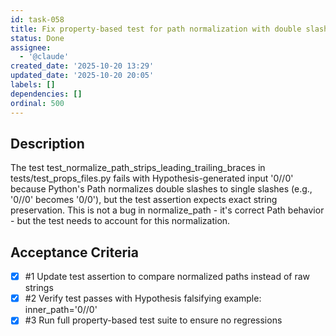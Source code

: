 ```yaml
---
id: task-058
title: Fix property-based test for path normalization with double slashes
status: Done
assignee:
  - '@claude'
created_date: '2025-10-20 13:29'
updated_date: '2025-10-20 20:05'
labels: []
dependencies: []
ordinal: 500
---
```


## Description

The test test_normalize_path_strips_leading_trailing_braces in tests/test_props_files.py fails with Hypothesis-generated input '0//0' because Python's Path normalizes double slashes to single slashes (e.g., '0//0' becomes '0/0'), but the test assertion expects exact string preservation. This is not a bug in normalize_path - it's correct Path behavior - but the test needs to account for this normalization.

## Acceptance Criteria
<!-- AC:BEGIN -->
- [x] #1 Update test assertion to compare normalized paths instead of raw strings
- [x] #2 Verify test passes with Hypothesis falsifying example: inner_path='0//0'
- [x] #3 Run full property-based test suite to ensure no regressions
<!-- AC:END -->
